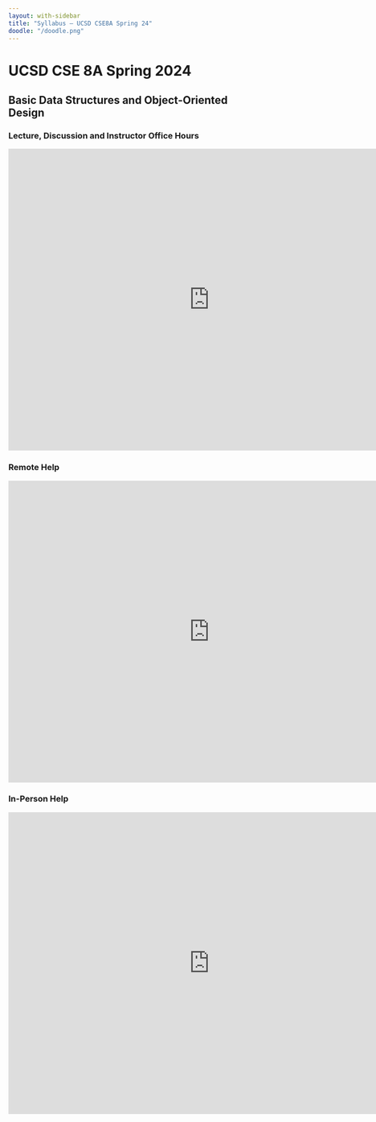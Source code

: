 ```yaml
---
layout: with-sidebar
title: "Syllabus – UCSD CSE8A Spring 24"
doodle: "/doodle.png"
---
```


# UCSD CSE 8A Spring 2024
## Basic Data Structures and Object-Oriented Design

### Lecture, Discussion and Instructor Office Hours

<iframe src="https://calendar.google.com/calendar/embed?src=c_9574ee92861ba5955b9d6ed641312d3a530a3dc3a4cfc3fa24feda7ada1c0c6e%40group.calendar.google.com&ctz=America%2FLos_Angeles" style="border: 0" width="800" height="600" frameborder="0" scrolling="no"></iframe>

### Remote Help

<iframe src="https://calendar.google.com/calendar/embed?src=c_b4ee250c6237ba4e2243068c4d47e90df9edc2f1a388988b82acff01841cee4d%40group.calendar.google.com&ctz=America%2FLos_Angeles" style="border: 0" width="800" height="600" frameborder="0" scrolling="no"></iframe>

### In-Person Help

<iframe src="https://calendar.google.com/calendar/embed?src=c_f66832624145acda017ca6919e26af433f0b7daf93147d83325c949d1817aa76%40group.calendar.google.com&ctz=America%2FLos_Angeles" style="border: 0" width="800" height="600" frameborder="0" scrolling="no"></iframe>
